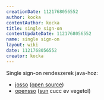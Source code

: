 ```yaml
---
creationDate: 1121768056552 
author: kocka 
contentAuthor: kocka 
title: single sign-on 
contentUpdateDate: 1121768056552 
name: single sign-on 
layout: wiki 
date: 1121768056552 
creator: kocka 
---
```

Single sign-on rendeszerek java-hoz:

*   [josso](Missing.html) ([open source](Open%20Source.html))
*   [opensso](opensso.html) ([sun](Sun.html) cucc ev vegetol)
